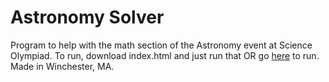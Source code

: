 # Astronomy Solver

Program to help with the math section of the Astronomy event at Science Olympiad.
To run, download index.html and just run that OR go [here](https://sciolyastro.pages.dev/) to run.
Made in Winchester, MA.